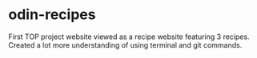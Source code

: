 # odin-recipes

First TOP project website viewed as a recipe website featuring 3 recipes. Created a lot more understanding of using terminal and git commands.